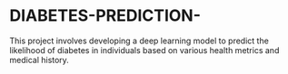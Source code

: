 # DIABETES-PREDICTION-
This project involves developing a deep learning model to predict the likelihood of diabetes in individuals based on various health metrics and medical history. 
